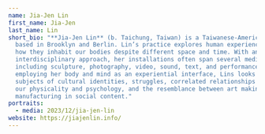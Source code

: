 ```yaml
---
name: Jia-Jen Lin
first_name: Jia-Jen
last_name: Lin
short_bio: "**Jia-Jen Lin** (b. Taichung, Taiwan) is a Taiwanese-American artist
  based in Brooklyn and Berlin. Lin’s practice explores human experiences and
  how they inhabit our bodies despite different space and time. With an
  interdisciplinary approach, her installations often span several media,
  including sculpture, photography, video, sound, text, and performance. By
  employing her body and mind as an experiential interface, Lins looks into the
  subjects of cultural identities, struggles, correlated relationships between
  our physicality and psychology, and the resemblance between art making and
  manufacturing in social content."
portraits:
  - media: 2023/12/jia-jen-lin
website: https://jiajenlin.info/
---
```

